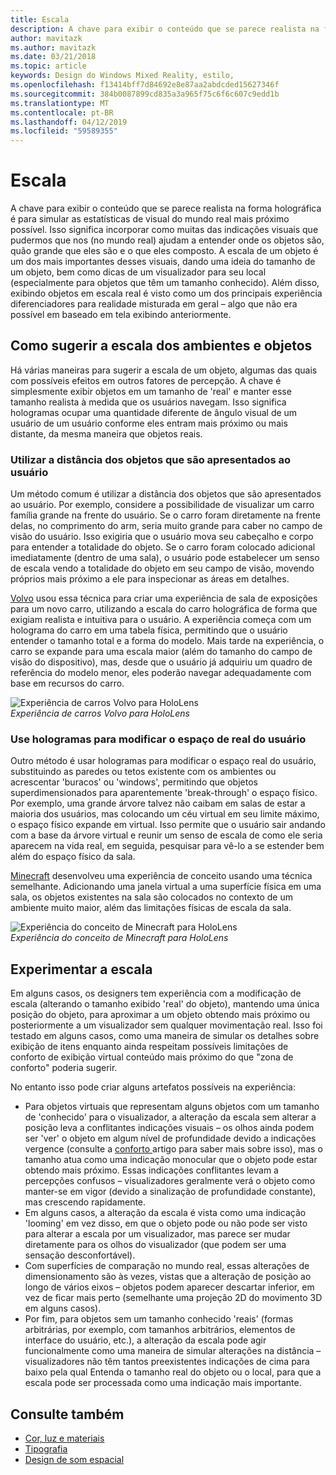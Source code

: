 ```yaml
---
title: Escala
description: A chave para exibir o conteúdo que se parece realista na forma holográfica é para simular as estatísticas de visual do mundo real mais próximo possível.
author: mavitazk
ms.author: mavitazk
ms.date: 03/21/2018
ms.topic: article
keywords: Design do Windows Mixed Reality, estilo,
ms.openlocfilehash: f13414bff7d84692e8e87aa2abdcded15627346f
ms.sourcegitcommit: 384b0087899cd835a3a965f75c6f6c607c9edd1b
ms.translationtype: MT
ms.contentlocale: pt-BR
ms.lasthandoff: 04/12/2019
ms.locfileid: "59589355"
---
```

# <a name="scale"></a>Escala

A chave para exibir o conteúdo que se parece realista na forma holográfica é para simular as estatísticas de visual do mundo real mais próximo possível. Isso significa incorporar como muitas das indicações visuais que pudermos que nos (no mundo real) ajudam a entender onde os objetos são, quão grande que eles são e o que eles composto. A escala de um objeto é um dos mais importantes desses visuais, dando uma ideia do tamanho de um objeto, bem como dicas de um visualizador para seu local (especialmente para objetos que têm um tamanho conhecido). Além disso, exibindo objetos em escala real é visto como um dos principais experiência diferenciadores para realidade misturada em geral – algo que não era possível em baseado em tela exibindo anteriormente.

## <a name="how-to-suggest-the-scale-of-objects-and-environments"></a>Como sugerir a escala dos ambientes e objetos

Há várias maneiras para sugerir a escala de um objeto, algumas das quais com possíveis efeitos em outros fatores de percepção. A chave é simplesmente exibir objetos em um tamanho de 'real' e manter esse tamanho realista à medida que os usuários navegam. Isso significa hologramas ocupar uma quantidade diferente de ângulo visual de um usuário de um usuário conforme eles entram mais próximo ou mais distante, da mesma maneira que objetos reais.

### <a name="utilize-the-distance-of-objects-as-they-are-presented-to-the-user"></a>Utilizar a distância dos objetos que são apresentados ao usuário

Um método comum é utilizar a distância dos objetos que são apresentados ao usuário. Por exemplo, considere a possibilidade de visualizar um carro família grande na frente do usuário. Se o carro foram diretamente na frente delas, no comprimento do arm, seria muito grande para caber no campo de visão do usuário. Isso exigiria que o usuário mova seu cabeçalho e corpo para entender a totalidade do objeto. Se o carro foram colocado adicional imediatamente (dentro de uma sala), o usuário pode estabelecer um senso de escala vendo a totalidade do objeto em seu campo de visão, movendo próprios mais próximo a ele para inspecionar as áreas em detalhes.

[Volvo](https://www.youtube.com/watch?v=DilzwF90vec) usou essa técnica para criar uma experiência de sala de exposições para um novo carro, utilizando a escala do carro holográfica de forma que exigiam realista e intuitiva para o usuário. A experiência começa com um holograma do carro em uma tabela física, permitindo que o usuário entender o tamanho total e a forma do modelo. Mais tarde na experiência, o carro se expande para uma escala maior (além do tamanho do campo de visão do dispositivo), mas, desde que o usuário já adquiriu um quadro de referência do modelo menor, eles poderão navegar adequadamente com base em recursos do carro.

![Experiência de carros Volvo para HoloLens](images/volvo-cars-microsoft-hololens-experience01-640px.jpg)<br>
*Experiência de carros Volvo para HoloLens*

### <a name="use-holograms-to-modify-the-users-real-space"></a>Use hologramas para modificar o espaço de real do usuário

Outro método é usar hologramas para modificar o espaço real do usuário, substituindo as paredes ou tetos existente com os ambientes ou acrescentar 'buracos' ou 'windows', permitindo que objetos superdimensionados para aparentemente 'break-through' o espaço físico. Por exemplo, uma grande árvore talvez não caibam em salas de estar a maioria dos usuários, mas colocando um céu virtual em seu limite máximo, o espaço físico expande em virtual. Isso permite que o usuário sair andando com a base da árvore virtual e reunir um senso de escala de como ele seria aparecem na vida real, em seguida, pesquisar para vê-lo a se estender bem além do espaço físico da sala.

[Minecraft](https://minecraft.net/) desenvolveu uma experiência de conceito usando uma técnica semelhante. Adicionando uma janela virtual a uma superfície física em uma sala, os objetos existentes na sala são colocados no contexto de um ambiente muito maior, além das limitações físicas de escala da sala.

![Experiência do conceito de Minecraft para HoloLens](images/800px-minecraftwindow-640px.jpg)<br>
*Experiência do conceito de Minecraft para HoloLens*

## <a name="experimenting-with-scale"></a>Experimentar a escala

Em alguns casos, os designers tem experiência com a modificação de escala (alterando o tamanho exibido 'real' do objeto), mantendo uma única posição do objeto, para aproximar a um objeto obtendo mais próximo ou posteriormente a um visualizador sem qualquer movimentação real. Isso foi testado em alguns casos, como uma maneira de simular os detalhes sobre exibição de itens enquanto ainda respeitam possíveis limitações de conforto de exibição virtual conteúdo mais próximo do que "zona de conforto" poderia sugerir.

No entanto isso pode criar alguns artefatos possíveis na experiência:
* Para objetos virtuais que representam alguns objetos com um tamanho de 'conhecido' para o visualizador, a alteração da escala sem alterar a posição leva a conflitantes indicações visuais – os olhos ainda podem ser 'ver' o objeto em algum nível de profundidade devido a indicações vergence (consulte a [conforto ](comfort.md) artigo para saber mais sobre isso), mas o tamanho atua como uma indicação monocular que o objeto pode estar obtendo mais próximo. Essas indicações conflitantes levam a percepções confusos – visualizadores geralmente verá o objeto como manter-se em vigor (devido a sinalização de profundidade constante), mas crescendo rapidamente.
* Em alguns casos, a alteração da escala é vista como uma indicação 'looming' em vez disso, em que o objeto pode ou não pode ser visto para alterar a escala por um visualizador, mas parece ser mudar diretamente para os olhos do visualizador (que podem ser uma sensação desconfortável).
* Com superfícies de comparação no mundo real, essas alterações de dimensionamento são às vezes, vistas que a alteração de posição ao longo de vários eixos – objetos podem aparecer descartar inferior, em vez de ficar mais perto (semelhante uma projeção 2D do movimento 3D em alguns casos).
* Por fim, para objetos sem um tamanho conhecido 'reais' (formas arbitrárias, por exemplo, com tamanhos arbitrários, elementos de interface do usuário, etc.), a alteração da escala pode agir funcionalmente como uma maneira de simular alterações na distância – visualizadores não têm tantos preexistentes indicações de cima para baixo pela qual Entenda o tamanho real do objeto ou o local, para que a escala pode ser processada como uma indicação mais importante.

## <a name="see-also"></a>Consulte também
* [Cor, luz e materiais](color,-light-and-materials.md)
* [Tipografia](typography.md)
* [Design de som espacial](spatial-sound-design.md)
